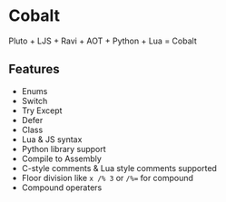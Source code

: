# Cobalt
Pluto + LJS + Ravi + AOT + Python + Lua = Cobalt
## Features
- Enums
- Switch
- Try Except
- Defer
- Class
- Lua & JS syntax
- Python library support
- Compile to Assembly
- C-style comments & Lua style comments supported
- Floor division like `x /% 3` or `/%=` for compound
- Compound operaters 